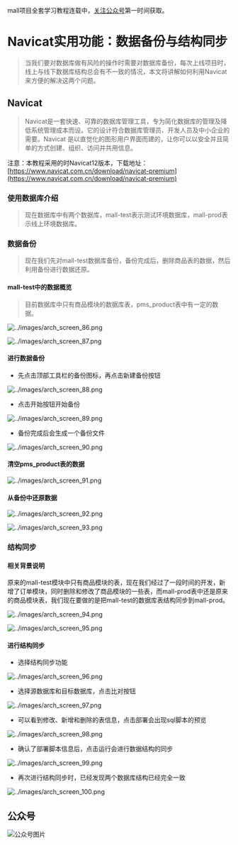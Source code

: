 mall项目全套学习教程连载中，[关注公众号](#公众号)第一时间获取。

# Navicat实用功能：数据备份与结构同步

> 当我们要对数据库做有风险的操作时需要对数据库备份，每次上线项目时，线上与线下数据库结构总会有不一致的情况，本文将讲解如何利用Navicat来方便的解决这两个问题。

## Navicat

> Navicat是一套快速、可靠的数据库管理工具，专为简化数据库的管理及降低系统管理成本而设。它的设计符合数据库管理员、开发人员及中小企业的需要。Navicat 是以直觉化的图形用户界面而建的，让你可以以安全并且简单的方式创建、组织、访问并共用信息。

注意：本教程采用的时Navicat12版本，下载地址：[https://www.navicat.com.cn/download/navicat-premium](https://www.navicat.com.cn/download/navicat-premium)

### 使用数据库介绍

> 现在数据库中有两个数据库，mall-test表示测试环境数据库，mall-prod表示线上环境数据库。

### 数据备份

> 现在我们先对mall-test数据库备份，备份完成后，删除商品表的数据，然后利用备份进行数据还原。

#### mall-test中的数据概览
> 目前数据库中只有商品模块的数据库表，pms_product表中有一定的数据。

![../images/arch_screen_86.png](../images/arch_screen_86.png)

![../images/arch_screen_87.png](../images/arch_screen_87.png)

#### 进行数据备份

- 先点击顶部工具栏的备份图标，再点击新建备份按钮

![../images/arch_screen_88.png](../images/arch_screen_88.png)

- 点击开始按钮开始备份

![../images/arch_screen_89.png](../images/arch_screen_89.png)

- 备份完成后会生成一个备份文件

![../images/arch_screen_90.png](../images/arch_screen_90.png)

#### 清空pms_product表的数据

![../images/arch_screen_91.png](../images/arch_screen_91.png)

#### 从备份中还原数据

![../images/arch_screen_92.png](../images/arch_screen_92.png)

![../images/arch_screen_93.png](../images/arch_screen_93.png)

### 结构同步

#### 相关背景说明

原来的mall-test模块中只有商品模块的表，现在我们经过了一段时间的开发，新增了订单模块，同时删除和修改了商品模块的一些表，而mall-prod表中还是原来的商品模块表，我们现在要做的是把mall-test的数据库表结构同步到mall-prod。

![../images/arch_screen_94.png](../images/arch_screen_94.png)

![../images/arch_screen_95.png](../images/arch_screen_95.png)

#### 进行结构同步

- 选择结构同步功能

![../images/arch_screen_96.png](../images/arch_screen_96.png)

- 选择源数据库和目标数据库，点击比对按钮

![../images/arch_screen_97.png](../images/arch_screen_97.png)

- 可以看到修改、新增和删除的表信息，点击部署会出现sql脚本的预览

![../images/arch_screen_98.png](../images/arch_screen_98.png)

- 确认了部署脚本信息后，点击运行会进行数据结构的同步

![../images/arch_screen_99.png](../images/arch_screen_99.png)

- 再次进行结构同步时，已经发现两个数据库结构已经完全一致

![../images/arch_screen_100.png](../images/arch_screen_100.png)

## 公众号

![公众号图片](http://macro-oss.oss-cn-shenzhen.aliyuncs.com/mall/banner/qrcode_for_macrozheng_258.jpg)
